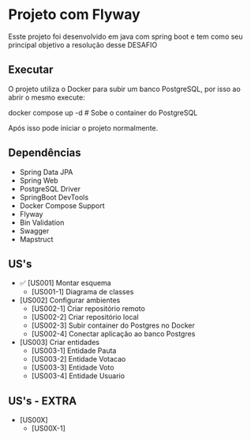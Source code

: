 # Projeto com Flyway

Esste projeto foi desenvolvido em java com spring boot e tem como seu principal objetivo a resolução desse DESAFIO

## Executar 

O projeto utiliza o Docker para subir um banco PostgreSQL, por isso ao abrir o mesmo execute:

docker compose up -d # Sobe o container do PostgreSQL

Após isso pode iniciar o projeto normalmente.

## Dependências

- Spring Data JPA
- Spring Web
- PostgreSQL Driver
- SpringBoot DevTools
- Docker Compose Support
- Flyway
- Bin Validation
- Swagger
- Mapstruct

## US's

- ✅ [US001] Montar esquema
    -  [US001-1] Diagrama de classes
-   [US002] Configurar ambientes
    -  [US002-1] Criar repositório remoto
    -  [US002-2] Criar repositório local
    -  [US002-3] Subir container do Postgres no Docker
    -  [US002-4] Conectar aplicação ao banco Postgres
-   [US003] Criar entidades
    -   [US003-1] Entidade Pauta
    -   [US003-2] Entidade Votacao
    -   [US003-3] Entidade Voto
    -   [US003-4] Entidade Usuario




## US's - EXTRA

-  [US00X] 
    -  [US00X-1] 
    
